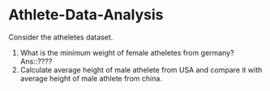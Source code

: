 # Athlete-Data-Analysis
Consider the atheletes dataset.
1.	What is the minimum weight of female atheletes from germany? Ans::????
2.	Calculate average height of male athelete from USA and compare it with average height of male athlete from china.

